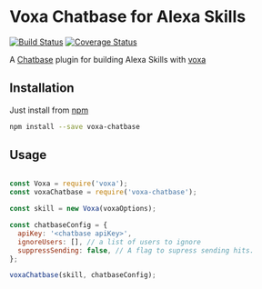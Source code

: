 Voxa Chatbase for Alexa Skills
==============================

[![Build Status](https://travis-ci.org/mediarain/voxa-chatbase.svg?branch=master)](https://travis-ci.org/mediarain/voxa-chatbase)
[![Coverage Status](https://coveralls.io/repos/github/mediarain/voxa-chatbase/badge.svg?branch=master)](https://coveralls.io/github/mediarain/voxa-chatbase?branch=master)

A [Chatbase](https://www.npmjs.com/package/@google/chatbase) plugin for building Alexa Skills with [voxa](https://mediarain.github.io/voxa/)

Installation
-------------

Just install from [npm](https://www.npmjs.com/package/voxa-chatbase)

```bash
npm install --save voxa-chatbase
```

Usage
------

```javascript

const Voxa = require('voxa');
const voxaChatbase = require('voxa-chatbase');

const skill = new Voxa(voxaOptions);

const chatbaseConfig = {
  apiKey: '<chatbase apiKey>',
  ignoreUsers: [], // a list of users to ignore
  suppressSending: false, // A flag to supress sending hits. 
};

voxaChatbase(skill, chatbaseConfig);
```
